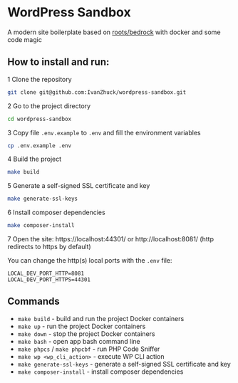 # WordPress Sandbox
A modern site boilerplate based on [roots/bedrock](https://roots.io/bedrock/) with docker and some code magic

## How to install and run:

1 Clone the repository

```bash
git clone git@github.com:IvanZhuck/wordpress-sandbox.git
```

2 Go to the project directory

```bash
cd wordpress-sandbox
```

3 Copy file `.env.example` to `.env` and fill the environment variables

```bash
cp .env.example .env
```

4 Build the project

```bash
make build
```

5 Generate a self-signed SSL certificate and key

```bash
make generate-ssl-keys
```

6 Install composer dependencies

```bash
make composer-install
```

7 Open the site: https://localhost:44301/ or http://localhost:8081/ (http redirects to https by default)

You can change the http(s) local ports with the `.env` file:

```
LOCAL_DEV_PORT_HTTP=8081
LOCAL_DEV_PORT_HTTPS=44301
```

## Commands
- `make build` - build and run the project Docker containers
- `make up` - run the project Docker containers
- `make down` - stop the project Docker containers
- `make bash` - open app bash command line
- `make phpcs` / `make phpcbf` - run PHP Code Sniffer
- `make wp <wp_cli_action>` - execute WP CLI action
- `make generate-ssl-keys` - generate a self-signed SSL certificate and key
- `make composer-install` - install composer dependencies